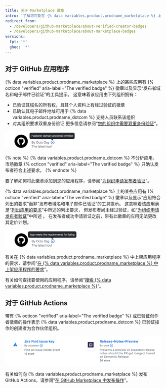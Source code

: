 ```yaml
---
title: 关于 Marketplace 徽章
intro: '了解您可能在 {% data variables.product.prodname_marketplace %} 上的某些应用程序和操作上架信息中看到的徽章。'
redirect_from:
  - /developers/github-marketplace/about-verified-creator-badges
  - /developers/github-marketplace/about-marketplace-badges
versions:
  fpt: '*'
  ghec: '*'
---
```


## 对于 GitHub 应用程序

{% data variables.product.prodname_marketplace %} 上的某些应用有 {% octicon "verified" aria-label="The verified badge" %} 徽章以及显示“发布者域名和电子邮件已验证”的工具提示。 这意味着该应用由下列组织拥有：

- 已验证其域名的所有权，且其个人资料上有经过验证的徽章
- 已确认其电子邮件地址可用于 {% data variables.product.prodname_dotcom %} 支持人员联系该组织
- 对其组织要求双重身份验证 更多信息请参阅“[您的组织中需要双重身份验证](/organizations/keeping-your-organization-secure/requiring-two-factor-authentication-in-your-organization)”。

![GitHub 应用程序的 Marketplace 徽章](/assets/images/marketplace/apps-with-verified-publisher-badge-tooltip.png)

{% note %}
{% data variables.product.prodname_dotcom %} 不分析应用。 市场徽章 {% octicon "verified" aria-label="The verified badge" %} 只确认发布者符合上述要求。
{% endnote %}

要了解如何将此徽章添加到您的应用程序，请参阅“[为组织申请发布者验证](/developers/github-marketplace/applying-for-publisher-verification-for-your-organization)”。

{% data variables.product.prodname_marketplace %} 上的某些应用有 {% octicon "verified" aria-label="The verified badge" %} 徽章以及显示“应用符合列出的要求”而非“发布者域名和电子邮件已验证”的工具提示。 这意味着该应用满足“[列出应用的要求](/developers/github-marketplace/requirements-for-listing-an-app)”中所述的列出要求， 但发布者尚未经过验证，如“[为组织申请发布者验证](/developers/github-marketplace/applying-for-publisher-verification-for-your-organization)”中所述 。 在发布者成功申请验证之前，带有此徽章的应用无法更改其定价计划。

![GitHub 应用程序的 Marketplace 徽章](/assets/images/marketplace/apps-with-unverified-publisher-badge-tooltip.png)

有关在 {% data variables.product.prodname_marketplace %} 中上架应用程序的要求，请参阅“[在 {% data variables.product.prodname_marketplace %} 中上架应用程序的要求](/marketplace/getting-started/requirements-for-listing-an-app-on-github-marketplace/)”。

有关如何查找要使用的应用程序，请参阅“[搜索 {% data variables.product.prodname_marketplace %}](/search-github/searching-on-github/searching-github-marketplace)”。

## 对于 GitHub Actions

带有 {% octicon "verified" aria-label="The verified badge" %} 或已验证创作者徽章的操作表示 {% data variables.product.prodname_dotcom %} 已验证操作的创建者为合作伙伴组织。

![GitHub Actions 的已验证创作者徽章](/assets/images/marketplace/verified-creator-badge-for-actions.png)

有关如何向 {% data variables.product.prodname_marketplace %} 发布 GitHub Actions，请参阅“[在 GitHub Marketplace 中发布操作](/actions/creating-actions/publishing-actions-in-github-marketplace)”。
